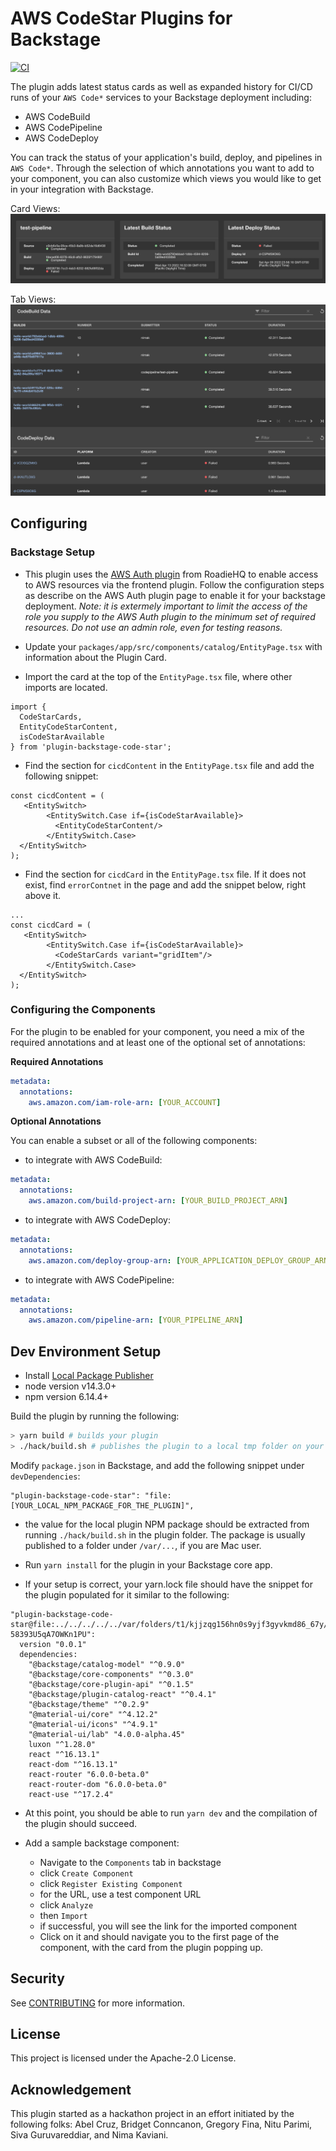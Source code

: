 # AWS CodeStar Plugins for Backstage

[![CI](https://github.com/awslabs/aws-codestar-plugins-for-backstage/actions/workflows/ci.yml/badge.svg?branch=main)](https://github.com/awslabs/aws-codestar-plugins-for-backstage/actions/workflows/ci.yml)

The plugin adds latest status cards as well as expanded history for CI/CD runs of your `AWS Code*` services to your Backstage deployment including:
- AWS CodeBuild
- AWS CodePipeline
- AWS CodeDeploy

You can track the status of your application's build, deploy, and pipelines in `AWS Code*`. Through the selection of which annotations you want to add to your component, you can also customize which views you would like to get in your integration with Backstage.

Card Views:
![card image](./pics/code-cards.png)

Tab Views:
![ci/cd image](./pics/cicd-tab.png)

## Configuring

### Backstage Setup

- This plugin uses the [AWS
  Auth plugin](https://github.com/RoadieHQ/roadie-backstage-plugins/tree/main/plugins/backend/backstage-plugin-aws-auth) from RoadieHQ to
  enable access to AWS resources via the frontend plugin. Follow the
  configuration steps as describe on the AWS Auth plugin page to enable it for your
  backstage deployment. _Note: it is extermely important to limit the access of
  the role you supply to the AWS Auth plugin to the minimum set of required
  resources. Do not use an admin role, even for testing reasons._

- Update your `packages/app/src/components/catalog/EntityPage.tsx` with
information about the Plugin Card.

- Import the card at the top of the `EntityPage.tsx` file, where other
imports are located.

```tsx
import {
  CodeStarCards,
  EntityCodeStarContent,
  isCodeStarAvailable
} from 'plugin-backstage-code-star';
```

- Find the section for `cicdContent` in the `EntityPage.tsx` file and add the
  following snippet:

```tsx
const cicdContent = (
   <EntitySwitch>
        <EntitySwitch.Case if={isCodeStarAvailable}>
          <EntityCodeStarContent/>
        </EntitySwitch.Case>
  </EntitySwitch>
);
```

- Find the section for `cicdCard` in the `EntityPage.tsx` file. If it does not exist, find `errorContnet`
in the page and add the snippet below, right above it.

```tsx
...
const cicdCard = (
   <EntitySwitch>
        <EntitySwitch.Case if={isCodeStarAvailable}>
          <CodeStarCards variant="gridItem"/>
        </EntitySwitch.Case>
  </EntitySwitch>
);
```

### Configuring the Components

For the plugin to be enabled for your component, you need a mix of the required
annotations and at least one of the optional set of annotations:

**Required Annotations**

```yaml
metadata:
  annotations:
    aws.amazon.com/iam-role-arn: [YOUR_ACCOUNT]
```

**Optional Annotations**

You can enable a subset or all of the following components:
- to integrate with AWS CodeBuild:
```yaml
metadata:
  annotations:
    aws.amazon.com/build-project-arn: [YOUR_BUILD_PROJECT_ARN]
```
- to integrate with AWS CodeDeploy:
```yaml
metadata:
  annotations:
    aws.amazon.com/deploy-group-arn: [YOUR_APPLICATION_DEPLOY_GROUP_ARN]
```
- to integrate with AWS CodePipeline:
```yaml
metadata:
  annotations:
    aws.amazon.com/pipeline-arn: [YOUR_PIPELINE_ARN]
```

## Dev Environment Setup

- Install [Local Package Publisher](https://www.npmjs.com/package/local-package-publisher)
- node version v14.3.0+
- npm version 6.14.4+

Build the plugin by running the following:

```bash
> yarn build # builds your plugin
> ./hack/build.sh # publishes the plugin to a local tmp folder on your machine
```

Modify `package.json` in Backstage, and add the following snippet under
`devDependencies`:

```
"plugin-backstage-code-star": "file:[YOUR_LOCAL_NPM_PACKAGE_FOR_THE_PLUGIN]",
```

- the value for the local plugin NPM package should be extracted from running
`./hack/build.sh` in the plugin folder. The package is usually published to a
folder under `/var/...`, if you are Mac user.


- Run `yarn install` for the plugin in your Backstage core app.

- If your setup is correct, your yarn.lock file should have the snippet for the
  plugin populated for it similar to the following:

```
"plugin-backstage-code-star@file:../../../../../var/folders/t1/kjjzqg156hn0s9yjf3gyvkmd86_67y/T/tmp-58393U5qA7OWKn1PU":
  version "0.0.1"
  dependencies:
    "@backstage/catalog-model" "^0.9.0"
    "@backstage/core-components" "^0.3.0"
    "@backstage/core-plugin-api" "^0.1.5"
    "@backstage/plugin-catalog-react" "^0.4.1"
    "@backstage/theme" "^0.2.9"
    "@material-ui/core" "^4.12.2"
    "@material-ui/icons" "^4.9.1"
    "@material-ui/lab" "4.0.0-alpha.45"
    luxon "^1.28.0"
    react "^16.13.1"
    react-dom "^16.13.1"
    react-router "6.0.0-beta.0"
    react-router-dom "6.0.0-beta.0"
    react-use "^17.2.4"
```

- At this point, you should be able to run `yarn dev` and the compilation of the
  plugin should succeed.

- Add a sample backstage component:
  - Navigate to the `Components` tab in backstage
  - click `Create Component`
  - click `Register Existing Component`
  - for the URL, use a test component URL
  - click `Analyze`
  - then `Import`
  - if successful, you will see the link for the imported component
  - Click on it and should navigate you to the first page of the component, with
    the card from the plugin popping up.

## Security

See [CONTRIBUTING](CONTRIBUTING.md#security-issue-notifications) for more information.

## License

This project is licensed under the Apache-2.0 License.

## Acknowledgement

This plugin started as a hackathon project in an effort initiated by the following
folks: Abel Cruz, Bridget Conncanon, Gregory Fina, Nitu Parimi, Siva
Guruvareddiar, and Nima Kaviani.


